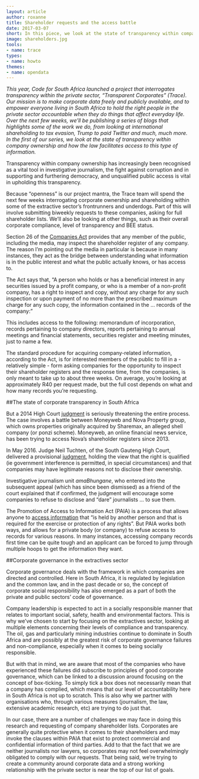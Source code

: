 ```yaml
---
layout: article
author: roxanne
title: Shareholder requests and the access battle
date: 2017-03-07
short: In this piece, we look at the state of transparency within company ownership and how the law facilitates access to this type of information.
image: shareholders.jpg
tools:
- name: trace
types:
- name: howto
themes:
- name: opendata
---
```

_This year, Code for South Africa launched a project that interrogates transparency within the private sector, “Transparent Corporates” (Trace). Our mission is to make corporate data freely and publicly available, and to empower everyone living in South Africa to hold the right people in the private sector accountable when they do things that affect everyday life. Over the next few weeks, we’ll be publishing a series of blogs that highlights some of the work we do, from looking at international shareholding to tax evasion, Trump to paid Twitter and much, much more. In the first of our series, we look at the state of transparency within company ownership and how the law facilitates access to this type of information._
 
Transparency within company ownership has increasingly been recognised as a vital tool in investigative journalism, the fight against corruption and in supporting and furthering democracy, and unqualified public access is vital in upholding this transparency. 

Because “openness” is our project mantra, the Trace team will spend the next few weeks interrogating corporate ownership and shareholding within some of the extractive sector’s frontrunners and underdogs. Part of this will involve submitting biweekly requests to these companies, asking for full shareholder lists. We’ll also be looking at other things, such as their overall corporate compliance, level of transparency and BEE status.  

Section 26 of the [Companies Act](https://www.acts.co.za/companies-act-2008/index.html) provides that any member of the public, including the media, may inspect the shareholder register of any company. The reason I’m pointing out the media in particular is because in many instances, they act as the bridge between understanding what information is in the public interest and what the public actually knows, or has access to. 

The Act says that, “A person who holds or has a beneficial interest in any securities issued by a profit company, or who is a member of a non-profit company, has a right to inspect and copy, without any charge for any such inspection or upon payment of no more than the prescribed maximum charge for any such copy, the information contained in the ... records of the company:”

This includes access to the following: memorandum of incorporation, records pertaining to company directors, reports pertaining to annual meetings and financial statements, securities register and meeting minutes, just to name a few. 

The standard procedure for acquiring company-related information, according to the Act, is for interested members of the public to fill in a - relatively simple - form asking companies for the opportunity to inspect their shareholder registers and the response time, from the companies, is only meant to take up to about three weeks. On average, you’re looking at approximately R40 per request made, but the full cost depends on what and how many records you’re requesting. 


##The state of corporate transparency in South Africa

But a 2014 High Court [judgment](http://www.saflii.org/za/cases/ZAGPPHC/2014/836.pdf) is seriously threatening the entire process. The case involves a battle between Moneyweb and Nova Property group, which owns properties originally acquired by Sharemax, an alleged shell company (or ponzi scheme). Moneyweb, an online financial news service, has been trying to access Nova’s shareholder registers since 2013. 

In May 2016. Judge Neil Tuchten, of the South Gauteng High Court, delivered a provisional [judgment](http://www.saflii.org/za/cases/ZASCA/2016/63.pdf), holding the view that the right is qualified (ie government interference is permitted, in special circumstances) and that companies may have legitimate reasons not to disclose their ownership. 

Investigative journalism unit _amaBhungane_, who entered into the subsequent appeal (which has since been dismissed) as a friend of the court explained that if confirmed, the judgment will encourage some companies to refuse to disclose and “dare” journalists … to sue them. 

The Promotion of Access to Information Act (PAIA) is a process that allows anyone to [access information](http://www.justice.gov.za/legislation/acts/2000-002.pdf) that “is held by another person and that is required for the exercise or protection of any rights”. But PAIA works both ways, and allows for a private body (or company) to refuse access to records for various reasons. In many instances, accessing company records first time can be quite tough and an applicant can be forced to jump through multiple hoops to get the information they want. 

##Corporate governance in the extractives sector

Corporate governance deals with the framework in which companies are directed and controlled. Here in South Africa, it is regulated by legislation and the common law, and in the past decade or so, the concept of corporate social responsibility has also emerged as a part of both the private and public sectors’ code of governance. 

Company leadership is expected to act in a socially responsible manner that relates to important social, safety, health and environmental factors. This is why we’ve chosen to start by focusing on the extractives sector, looking at multiple elements concerning their levels of compliance and transparency. The oil, gas and particularly mining industries continue to dominate in South Africa and are possibly at the greatest risk of corporate governance failures and non-compliance, especially when it comes to being socially responsible. 

But with that in mind, we are aware that most of the companies who have experienced these failures did subscribe to principles of good corporate governance, which can be linked to a discussion around focusing on the concept of box-ticking. To simply tick a box does not necessarily mean that a company has complied, which means that our level of accountability here in South Africa is not up to scratch. This is also why we partner with organisations who, through various measures (journalism, the law, extensive academic research, etc) are trying to do just that. 

In our case, there are a number of challenges we may face in doing this research and requesting of company shareholder lists. Corporates are generally quite protective when it comes to their shareholders and may invoke the clauses within PAIA that exist to protect commercial and confidential information of third parties. Add to that the fact that we are neither journalists nor lawyers, so corporates may not feel overwhelmingly obligated to comply with our requests. That being said, we’re trying to create a community around corporate data and a strong working relationship with the private sector is near the top of our list of goals.  
